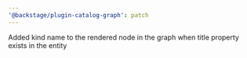 ```yaml
---
'@backstage/plugin-catalog-graph': patch
---
```


Added kind name to the rendered node in the graph when title property exists in the entity
